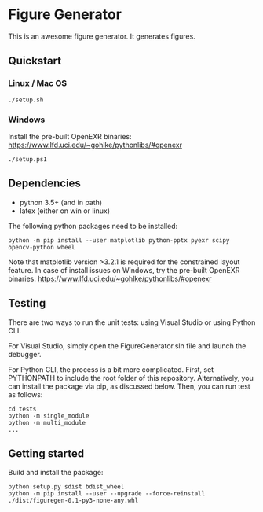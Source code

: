 # Figure Generator

This is an awesome figure generator. It generates figures.

## Quickstart

### Linux / Mac OS

```
./setup.sh
```

### Windows

Install the pre-built OpenEXR binaries: https://www.lfd.uci.edu/~gohlke/pythonlibs/#openexr
```
./setup.ps1
```

## Dependencies

- python 3.5+ (and in path)
- latex (either on win or linux)

The following python packages need to be installed:
```
python -m pip install --user matplotlib python-pptx pyexr scipy opencv-python wheel
```
Note that matplotlib version >3.2.1 is required for the constrained layout feature.
In case of install issues on Windows, try the pre-built OpenEXR binaries:
https://www.lfd.uci.edu/~gohlke/pythonlibs/#openexr

## Testing

There are two ways to run the unit tests: using Visual Studio or using Python CLI.

For Visual Studio, simply open the FigureGenerator.sln file and launch the debugger.

For Python CLI, the process is a bit more complicated. First, set PYTHONPATH to include the root folder of this repository.
Alternatively, you can install the package via pip, as discussed below. Then, you can run test as follows:
```
cd tests
python -m single_module
python -m multi_module
...
```

## Getting started

Build and install the package:
```
python setup.py sdist bdist_wheel
python -m pip install --user --upgrade --force-reinstall ./dist/figuregen-0.1-py3-none-any.whl
```